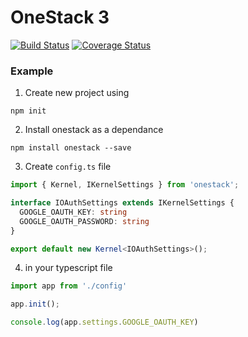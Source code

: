 OneStack 3
==========

[![Build Status](https://travis-ci.org/e2tox/onestack.svg?branch=2.1-typescript)](https://travis-ci.org/e2tox/onestack)
[![Coverage Status](https://coveralls.io/repos/github/e2tox/onestack/badge.svg?branch=2.1-typescript)](https://coveralls.io/github/e2tox/onestack?branch=2.1-typescript)

### Example

1. Create new project using
```
npm init
```

2. Install onestack as a dependance
```
npm install onestack --save
```

3. Create `config.ts` file

```typescript
import { Kernel, IKernelSettings } from 'onestack';

interface IOAuthSettings extends IKernelSettings {
  GOOGLE_OAUTH_KEY: string
  GOOGLE_OAUTH_PASSWORD: string
}

export default new Kernel<IOAuthSettings>();
```

4. in your typescript file

```typescript
import app from './config'

app.init();

console.log(app.settings.GOOGLE_OAUTH_KEY)
```
